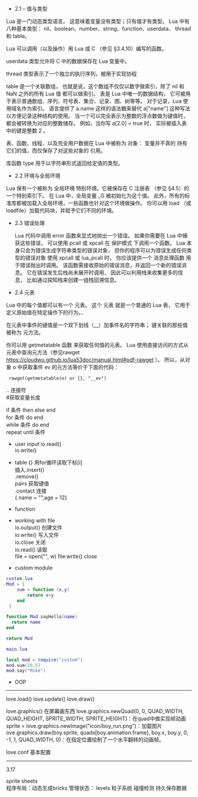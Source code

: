 - 2.1 – 值与类型

Lua 是一门动态类型语言。 这意味着变量没有类型；只有值才有类型。
Lua 中有八种基本类型： nil、boolean、number、string、function、userdata、 thread 和 table。

Lua 可以调用（以及操作）用 Lua 或 C （参见 §3.4.10）编写的函数。 

userdata 类型允许将 C 中的数据保存在 Lua 变量中。 

thread 类型表示了一个独立的执行序列，被用于实现协程 

table 是一个关联数组， 也就是说，这个数组不仅仅以数字做索引，除了 nil 和 NaN 之外的所有 Lua 值 都可以做索引。
表是 Lua 中唯一的数据结构， 它可被用于表示普通数组、序列、符号表、集合、记录、图、树等等。 对于记录，Lua 使用域名作为索引。 语言提供了 a.name 这样的语法糖来替代 a["name"] 这种写法以方便记录这种结构的使用。
当一个可以完全表示为整数的浮点数做为键值时， 都会被转换为对应的整数储存。 例如，当你写 a[2.0] = true 时， 实际被插入表中的键是整数 2 。

表、函数、线程、以及完全用户数据在 Lua 中被称为 对象： 变量并不真的 持有 它们的值，而仅保存了对这些对象的 引用。

库函数 type 用于以字符串形式返回给定值的类型。


- 2.2 环境与全局环境
  
Lua 保有一个被称为 全局环境 特别环境。它被保存在 C 注册表 （参见 §4.5）的一个特别索引下。 在 Lua 中，全局变量 _G 被初始化为这个值。
此外，所有的标准库都被加载入全局环境，一些函数也针对这个环境做操作。 你可以用 load （或 loadfile）加载代码块，并赋予它们不同的环境。


- 2.3 错误处理

   Lua 代码中调用 error 函数来显式地抛出一个错误。 如果你需要在 Lua 中捕获这些错误， 可以使用 pcall 或 xpcall 在 保护模式 下调用一个函数。
   Lua 本身只会为错误生成字符串类型的错误对象， 但你的程序可以为错误生成任何类型的错误对象
   使用 xpcall 或 lua_pcall 时， 你应该提供一个 消息处理函数 用于错误抛出时调用。 该函数需接收原始的错误消息，并返回一个新的错误消息。
   它在错误发生后栈尚未展开时调用， 因此可以利用栈来收集更多的信息， 比如通过探知栈来创建一组栈回溯信息。

- 2.4 元表

Lua 中的每个值都可以有一个 元表。 这个 元表 就是一个普通的 Lua 表， 它用于定义原始值在特定操作下的行为。、

在元表中事件的键值是一个双下划线（__）加事件名的字符串； 键关联的那些值被称为 元方法。

你可以用 getmetatable 函数 来获取任何值的元表。 Lua 使用直接访问的方式从元表中查询元方法（参见rawget https://cloudwu.github.io/lua53doc/manual.html#pdf-rawget ）。 
所以，从对象 o 中获取事件 ev 的元方法等价于下面的代码：

     rawget(getmetatable(o) or {}, "__ev")
  

  .. 连接符  
  #获取变量长度

if 条件 then  else  end  
for 条件 do  end  
while 条件 do end  
repeat until 条件  

- user input
io.read()  
io.write()  

- table {}
用for循环读取下标[i]  
插入.insert()  
.remove()  
pairs 获取键值  
.contact 连接  
{ name = "",age = 12}   

- function  
  
- working with file  
io.output() 创建文件   
io.write() 写入文件    
io.close 关闭  
io.read() 读取  
file = open("", w)  file:write()  close  

 
- custom module  
```lua
custom.lua
Mod = {
    sum = function (x,y)
        return x+y
    end
 }

function Mod.sayHello(name)
  return name
end

return Mod

main.lua

local mod = require("custom")
mod.sum(10,5)
mod.say("Mike")

```

- OOP
 



--------------------------------------------------

love.load()
love.update()
love.draw() 

love.graphics() 在屏幕画东西
love.graphics.newQuad(0, 0, QUAD_WIDTH, QUAD_HEIGHT, SPRITE_WIDTH, SPRITE_HEIGHT)：在quad中做实现帧动画
sprite = love.graphics.newImage("icon/boy_run.png")：加载图片
ove.graphics.draw(boy.sprite, quads[boy.animation.frame], boy.x, boy.y, 0, -1, 1, QUAD_WIDTH, 0)：在指定位置绘制了一个水平翻转的动画帧。

love.conf 基本配置

-------------------------------
3.17

sprite sheets   
程序布局：动态生成bricks
管理状态：
levels
粒子系统
碰撞检测
持久保存数据










  
